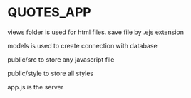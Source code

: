 ﻿# QUOTES_APP

views folder is used for html files. save file by .ejs extension

models is used to create connection with database

public/src to store any javascript file

public/style to store all styles

app.js is the server


